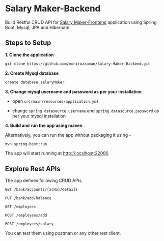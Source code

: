 # Salary Maker-Backend

Build Restful CRUD API for [Salary Maker-Frontend](https://github.com/monirozzaman/Salary-Maker-Frontend) application using Spring Boot, Mysql, JPA and Hibernate.


## Steps to Setup

**1. Clone the application**

```bash
git clone https://github.com/monirozzaman/Salary-Maker-Backend.git
```

**2. Create Mysql database**
```bash
create database salaryMaker
```

**3. Change mysql username and password as per your installation**

+ open `src/main/resources/application.yml`

+ change `spring.datasource.username` and `spring.datasource.password` as per your mysql installation

**4. Build and run the app using maven**
.

Alternatively, you can run the app without packaging it using -

```bash
mvn spring-boot:run
```

The app will start running at <http://localhost:22000>.

## Explore Rest APIs

The app defines following CRUD APIs.

    GET /bank/accounts/{acNo}/details
    
    PUT /bank/add/balance
    
    GET /employees
    
    POST /employees/add
    
    POST /employees/salary

You can test them using postman or any other rest client.

